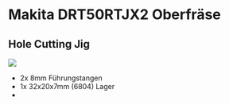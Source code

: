 # Makita DRT50RTJX2 Oberfräse

## Hole Cutting Jig
![](Router_Hole_Jig.png)

* 2x 8mm Führungstangen
* 1x 32x20x7mm (6804) Lager
* 
